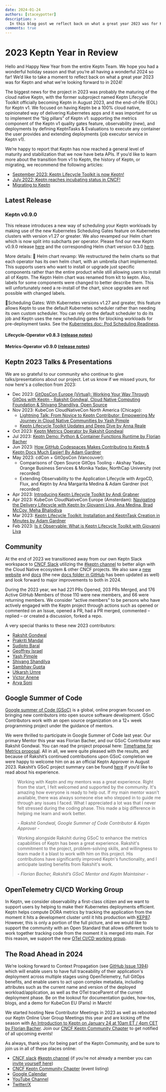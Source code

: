 ```yaml
---
date: 2024-01-24
authors: [staceypotter]
description: >
  In this blog post we reflect back on what a great year 2023 was for Keptn and the road ahead for this year.
comments: true
---
```


# 2023 Keptn Year in Review

Hello and Happy New Year from the entire Keptn Team.
We hope you had a wonderful holiday season and that you’re all having a wonderful 2024 so far!
We’d like to take a moment to reflect back on what a great year 2023 was for Keptn and what we're looking forward to in 2024!

The biggest news for the project in 2023 was probably the maturing of the cloud native Keptn,
with the former subproject named Keptn Lifecycle Toolkit officially becoming Keptn in August 2023,
and the end-of-life (EOL) for Keptn v1.
We focused on having Keptn be a 100% cloud native,
opinionated way of delivering Kubernetes apps and it was important for us to implement the
“big pillars” of Keptn v1: supporting the metrics component of the Keptn v1 quality gates feature,
observability (new), and deployments by defining KeptnTasks & Evaluations to execute any container
the user provides and extending deployments (job executor service in Keptn v1).
<!-- more -->

We’re happy to report that Keptn has now reached a general level of maturity and stabilization that
we now have beta APIs.
If you’d like to learn more about the transition from v1 to Keptn, the history
of Keptn, or migrating, we recommend the following articles:

- [September 2023: Keptn Lifecycle Toolkit is now Keptn!](https://medium.com/keptn/keptn-lifecycle-toolkit-is-now-keptn-e0812217bf46)
- [July 2022: Keptn reaches incubating status in CNCF!](https://medium.com/keptn/keptn-reaches-the-incubating-status-in-the-cncf-67291e2dda7)
- [Migrating to Keptn](https://keptn.sh/stable/docs/migrate/keptn/)

## Latest Release

### Keptn v0.9.0

This release introduces a new way of scheduling your Keptn workloads by making use of the new
Kubernetes Scheduling Gates feature on Kubernetes clusters with version v1.27 or greater.
We also revamped our Helm chart which is now split into subcharts per operator.
Please find our new Keptn v0.9.0 release [here](https://github.com/keptn/lifecycle-toolkit/releases/tag/klt-v0.9.0)
and the corresponding Helm chart version 0.3.0 [here](https://github.com/keptn/lifecycle-toolkit-charts/releases/tag/keptn-0.3.0).

More details:
🚀 Helm chart revamp: We restructured the helm charts so that each operator has its own helm chart,
with an umbrella chart implemented.
This supports users who want to install or upgrade just specific
components rather than the entire product while still allowing users to install all of Keptn.
The Keptn Helm chart was renamed from klt to keptn.
Also, labels for some components were changed to better describe them.
This will unfortunately need a re-install of the chart, since upgrades are not possible with changed labels.

🌟Scheduling Gates: With Kubernetes versions v1.27 and greater, this feature allows Keptn to use the
default Kubernetes scheduler rather than needing its own custom scheduler.
You can rely on the default scheduler to do its job and Keptn uses the new scheduling gates for blocking
workloads for pre-deployment tasks.
See the [Kubernetes doc: Pod Scheduling Readiness](https://kubernetes.io/docs/concepts/scheduling-eviction/pod-scheduling-readiness/).

#### Lifecycle-Operator v0.8.3 ([release notes](https://github.com/keptn/lifecycle-toolkit/releases/tag/lifecycle-operator-v0.8.3))

#### Metrics-Operator v0.9.0 ([release notes](https://github.com/keptn/lifecycle-toolkit/releases/tag/metrics-operator-v0.9.0))

## Keptn 2023 Talks & Presentations

<!-- markdownlint-disable MD013 -->
<!-- markdownlint-disable MD039 -->
<!-- markdownlint-disable max-one-sentence-per-line -->
We are so grateful to our community who continue to give talks/presentations about our project.
Let us know if we missed yours, for now here's a collection from 2023:

- Dec 2023: [GitOpsCon Europe (Virtual): Working Your Way Through GitOps with Keptn - Rakshit Gondwal, Cloud Native Computing Foundation & Shivang Shandilya, Open Source](https://youtu.be/CQhXfzYVAwY?feature=shared)
- Nov 2023: KubeCon CloudNativeCon North America (Chicago):
  - [Lightning Talk: From Novice to Keptn Contributor: Empowering My Journey in Cloud Native Communities by Yash Pimple](https://youtu.be/TyZS5mH6vM0?feature=shared)
  - [Keptn Lifecycle Toolkit Updates and Deep Dive by Anna Reale](https://youtu.be/H3UxOwS06iI?feature=shared)
- Oct 2023: [Keptn Metrics Operator by Rakshit Gondwal](https://youtu.be/K9O2Xi8P6Y0?feature=shared&t=549)
- Jul 2023: [Keptn Demo: Python & Container Functions Runtime by Florian Bacher](https://youtu.be/fkuo6CAJ1l8?feature=shared)
- Jun 2023: [How GitHub Codespaces Makes Contributing to Keptn & Keptn Docs Much Easier! By Adam Gardner](https://youtu.be/sFNzOhZw7Eg)
- May 2023: cdCon + GitOpsCon (Vancouver):
  - Comparisons of Open Source GitOps Tooling - Akshay Yadav, Orange Business Services & Monika Yadav, NorthCap University (not recorded)
  - Extending Observability to the Application Lifecycle with ArgoCD, Flux, and Keptn by Ana Margarita Medina & Adam Gardner (not recorded)
- Apr 2023: [Introducing Keptn Lifecycle Toolkit by Andi Grabner](https://youtu.be/449HAFYkUlY?feature=shared)
- Apr 2023: KubeCon CloudNativeCon Europe (Amsterdam): [Navigating the Delivery Lifecycle with Keptn by Giovanni Liva, Ana Medina, Brad McCoy, Meha Bhalodiya](https://youtu.be/Ezd6hGnRL84?feature=shared)
- Mar 2023: [Keptn Lifecycle Toolkit: Installation and KeptnTask Creation in Minutes by Adam Gardner](https://youtu.be/Hh01bBwZ_qM?feature=shared)
- Feb 2023: [Is it Observable: What is Keptn Lifecycle Toolkit with Giovanni Liva](https://youtu.be/Uvg4uG8AbFg?feature=shared)
<!-- markdownlint-enable max-one-sentence-per-line -->
<!-- markdownlint-enable MD039 -->
<!-- markdownlint-enable MD013 -->

## Community

At the end of 2023 we transitioned away from our own Keptn Slack workspace to
[CNCF Slack](http://cloud-native.slack.com/)
utilizing the [#keptn channel](https://cloud-native.slack.com/messages/keptn/) to
better align with the Cloud Native ecosystem & other CNCF projects.
We also saw a [new website](https://keptn.sh/) and [docs](https://keptn.sh/stable/docs/)
(the new [docs folder in GitHub](https://github.com/keptn/lifecycle-toolkit/tree/main/docs)
has been updated as well) and look forward to major improvements to both in 2024.

During the 2023 year, we had 221 PRs Opened, 203 PRs Merged, and 176 Active GitHub Members of those 110 were new members,
and 66 were returning members.
We consider “active members” to be persons who have actively engaged with the Keptn
project through actions such as opened or commented on an Issue, opened a PR, had a PR merged,
commented – replied – or created a discussion, forked a repo.

A very special thanks to these new 2023 contributors:

- [Rakshit Gondwal](https://github.com/rakshitgondwal)
- [Prakriti Mandal](https://github.com/prakrit55)
- [Sudipto Baral](https://github.com/sudiptob2)
- [Geoffrey Israel](https://github.com/geoffrey1330)
- [Yash Pimple](https://github.com/YashPimple)
- [Shivang Shandilya](https://github.com/shivangshandilya)
- [Sambhav Gupta](https://github.com/sambhavgupta0705)
- [Utkarsh Umre](https://github.com/UtkarshUmre)
- [Victor Anene](https://github.com/Vickysomtee)
- [Arya Soni](https://github.com/aryasoni98)

## Google Summer of Code

[Google summer of Code (GSoC)](https://summerofcode.withgoogle.com/) is a global, online program focused on
bringing new contributors into open source software development.
GSoC Contributors work with an open source organization on a 12+ week programming project under the guidance of mentors.

We were thrilled to participate in Google Summer of Code last year.
Our primary Mentor this year was Florian Bacher, and our GSoC Contributor was Rakshit Gondwal.
You can read the project proposal here:
[Timeframe for Metrics proposal](https://summerofcode.withgoogle.com/archive/2023/projects/e7z3n3kH).
All in all, we were quite pleased with the results, and because of Rakshit’s continued contributions upon GSoC
completion we were happy to welcome him on as an official Keptn Approver in August 2023.
Rakshit’s GSoC project summary can be found [here](https://github.com/rakshitgondwal/gsoc-2023)
if you’d like to read about his experience.

<!-- markdownlint-disable MD028 -->
> Working with Keptn and my mentors was a great experience.
> Right from the start, I felt welcomed and supported by the community.
> It's amazing how everyone is ready to help out.
> If my main mentor wasn't available, there was always someone else who stepped in to guide me through any issues I faced.
> What I appreciated a lot was that I never felt stressed during the coding phase.
> This made a big difference in helping me learn and work better.
>
> *- Rakshit Gondwal, Google Summer of Code Contributor & Keptn Approver -*

> Working alongside Rakshit during GSoC to enhance the metrics capabilities of Keptn has been a great experience.
> Rakshit's commitment to the project, problem-solving skills, and willingness to learn made it a blast to work with
> him on this project.
> His contributions have significantly improved Keptn's functionality, and I anticipate lasting benefits from Rakshit's work.
>
> *- Florian Bacher, Rakshit’s GSoC Mentor and Keptn Maintainer -*
<!-- markdownlint-enable MD028 -->

## OpenTelemetry CI/CD Working Group

In Keptn, we consider observability a first-class citizen and we want to support users by helping to make
their Kubernetes deployments efficient.
Keptn helps compute DORA metrics by tracking the application from the moment it hits a development cluster
until it hits production with [KEP87](https://github.com/keptn/enhancement-proposals/blob/main/text/0087-klt-traceid-propagation.md).
However, this is only a portion of the full picture, and we would like to support the community with an
Open Standard that allows different tools to work together tracking code from the moment it is merged into main.
For this reason, we support the new
[OTel CI/CD working group](https://github.com/open-telemetry/community/pull/1822/files).

## The Road Ahead in 2024

We’re looking forward to Context Propagation (see [GitHub Issue 1394](https://github.com/keptn/lifecycle-toolkit/issues/1394))
which will enable users to have full traceability of their application's deployment across multiple stages using OpenTelemetry,
full GitOps benefits, and enable users to act upon complex metadata, including attributes such as the current name and version
of the deployed workload/application, as well as the OTel traceParent of the current deployment phase.
Be on the lookout for documentation guides, how-tos, blogs, and a demo for KubeCon EU (Paris) in March!

We started hosting New Contributor Meetings in 2023 as well as rebooted our Keptn Online User Group Meetings this year
and are kicking off the season with
[An Introduction to Keptn on January 24 at 10am ET / 4pm CET by Florian Bacher](https://community.cncf.io/events/details/cncf-keptn-community-presents-keptn-online-user-group-meeting-an-introduction-to-keptn/).
Join our [CNCF Keptn Community Chapter](https://community.cncf.io/keptn-community/) to get notified of all upcoming events!

As always, thank you for being part of the Keptn Community, and be sure to join us in all of these places online:

<!-- markdownlint-disable MD013 -->
- [CNCF slack](http://cloud-native.slack.com/) [#keptn channel](https://cloud-native.slack.com/messages/keptn/) (if you’re not already a member you can [invite yourself here](https://communityinviter.com/apps/cloud-native/cncf))
- [CNCF Keptn Community Chapter](https://community.cncf.io/keptn-community/) (event listing)
- [Google Calendar](https://calendar.google.com/calendar/u/0?cid=ZHluYXRyYWNlLmNvbV9hYmpyaDF1a2YxOGloNDc3dGIxZWthZzJhZ0Bncm91cC5jYWxlbmRhci5nb29nbGUuY29t)
- [YouTube Channel](https://www.youtube.com/channel/UCHMn9HyAMeb81bRlaOuZyuQ)
- [Twitter/X](https://twitter.com/keptnProject)
<!-- markdownlint-enable MD013 -->
